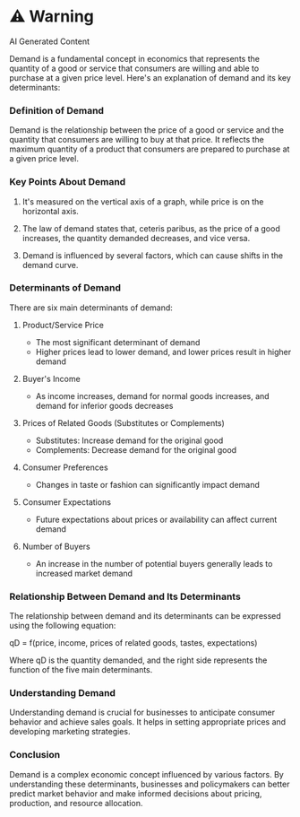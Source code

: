 <div class="warning"><h1>⚠️ Warning</h1><span>AI Generated Content</span></div>


Demand is a fundamental concept in economics that represents the quantity of a good or service that consumers are willing and able to purchase at a given price level. Here's an explanation of demand and its key determinants:

### Definition of Demand

Demand is the relationship between the price of a good or service and the quantity that consumers are willing to buy at that price. It reflects the maximum quantity of a product that consumers are prepared to purchase at a given price level.

### Key Points About Demand

1. It's measured on the vertical axis of a graph, while price is on the horizontal axis.

2. The law of demand states that, ceteris paribus, as the price of a good increases, the quantity demanded decreases, and vice versa.

3. Demand is influenced by several factors, which can cause shifts in the demand curve.

### Determinants of Demand

There are six main determinants of demand:

1. Product/Service Price
   - The most significant determinant of demand
   - Higher prices lead to lower demand, and lower prices result in higher demand

2. Buyer's Income
   - As income increases, demand for normal goods increases, and demand for inferior goods decreases

3. Prices of Related Goods (Substitutes or Complements)
   - Substitutes: Increase demand for the original good
   - Complements: Decrease demand for the original good

4. Consumer Preferences
   - Changes in taste or fashion can significantly impact demand

5. Consumer Expectations
   - Future expectations about prices or availability can affect current demand

6. Number of Buyers
   - An increase in the number of potential buyers generally leads to increased market demand

### Relationship Between Demand and Its Determinants

The relationship between demand and its determinants can be expressed using the following equation:

qD = f(price, income, prices of related goods, tastes, expectations)

Where qD is the quantity demanded, and the right side represents the function of the five main determinants.

### Understanding Demand

Understanding demand is crucial for businesses to anticipate consumer behavior and achieve sales goals. It helps in setting appropriate prices and developing marketing strategies.

### Conclusion

Demand is a complex economic concept influenced by various factors. By understanding these determinants, businesses and policymakers can better predict market behavior and make informed decisions about pricing, production, and resource allocation.
